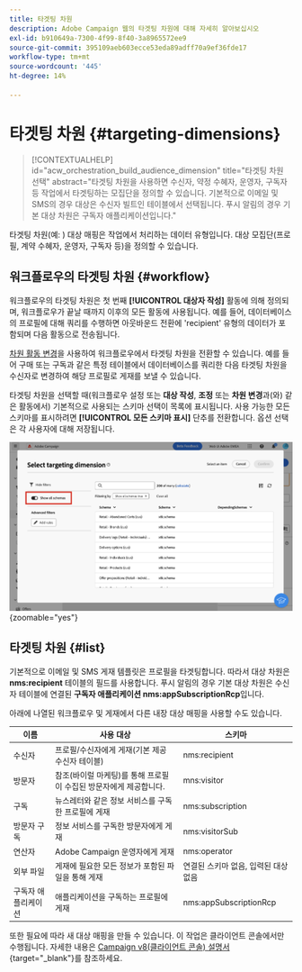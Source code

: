 ```yaml
---
title: 타겟팅 차원
description: Adobe Campaign 웹의 타겟팅 차원에 대해 자세히 알아보십시오
exl-id: b910649a-7300-4f99-8f40-3a8965572ee9
source-git-commit: 395109aeb603ecce53eda89adff70a9ef36fde17
workflow-type: tm+mt
source-wordcount: '445'
ht-degree: 14%

---
```


# 타겟팅 차원 {#targeting-dimensions}

>[!CONTEXTUALHELP]
>id="acw_orchestration_build_audience_dimension"
>title="타겟팅 차원 선택"
>abstract="타겟팅 차원을 사용하면 수신자, 약정 수혜자, 운영자, 구독자 등 작업에서 타겟팅하는 모집단을 정의할 수 있습니다. 기본적으로 이메일 및 SMS의 경우 대상은 수신자 빌트인 테이블에서 선택됩니다. 푸시 알림의 경우 기본 대상 차원은 구독자 애플리케이션입니다."

타겟팅 차원(예: ) 대상 매핑은 작업에서 처리하는 데이터 유형입니다. 대상 모집단(프로필, 계약 수혜자, 운영자, 구독자 등)을 정의할 수 있습니다.

## 워크플로우의 타겟팅 차원 {#workflow}

워크플로우의 타겟팅 차원은 첫 번째 **[!UICONTROL 대상자 작성]** 활동에 의해 정의되며, 워크플로우가 끝날 때까지 이후의 모든 활동에 사용됩니다. 예를 들어, 데이터베이스의 프로필에 대해 쿼리를 수행하면 아웃바운드 전환에 &#39;recipient&#39; 유형의 데이터가 포함되며 다음 활동으로 전송됩니다.

[차원 활동 변경](../workflows/activities/change-dimension.md)을 사용하여 워크플로우에서 타겟팅 차원을 전환할 수 있습니다. 예를 들어 구매 또는 구독과 같은 특정 테이블에서 데이터베이스를 쿼리한 다음 타겟팅 차원을 수신자로 변경하여 해당 프로필로 게재를 보낼 수 있습니다.

타겟팅 차원을 선택할 때(워크플로우 설정 또는 **대상 작성**, **조정** 또는 **차원 변경**&#x200B;과(와) 같은 활동에서) 기본적으로 사용되는 스키마 선택이 목록에 표시됩니다. 사용 가능한 모든 스키마를 표시하려면 **[!UICONTROL 모든 스키마 표시]** 단추를 전환합니다. 옵션 선택은 각 사용자에 대해 저장됩니다.

![](assets/targeting-dimension-show-all.png){zoomable="yes"}

## 타겟팅 차원 {#list}

기본적으로 이메일 및 SMS 게재 템플릿은 프로필을 타겟팅합니다. 따라서 대상 차원은 **nms:recipient** 테이블의 필드를 사용합니다. 푸시 알림의 경우 기본 대상 차원은 수신자 테이블에 연결된 **구독자 애플리케이션 nms:appSubscriptionRcp**&#x200B;입니다.

아래에 나열된 워크플로우 및 게재에서 다른 내장 대상 매핑을 사용할 수도 있습니다.

| 이름 | 사용 대상 | 스키마 |
|---|---|---|
| 수신자 | 프로필/수신자에게 게재(기본 제공 수신자 테이블) | nms:recipient |
| 방문자 | 참조(바이럴 마케팅)를 통해 프로필이 수집된 방문자에게 제공합니다. | mns:visitor |
| 구독 | 뉴스레터와 같은 정보 서비스를 구독한 프로필에 게재 | nms:subscription |
| 방문자 구독 | 정보 서비스를 구독한 방문자에게 게재 | nms:visitorSub |
| 연산자 | Adobe Campaign 운영자에게 게재 | nms:operator |
| 외부 파일 | 게재에 필요한 모든 정보가 포함된 파일을 통해 게재 | 연결된 스키마 없음, 입력된 대상 없음 |
| 구독자 애플리케이션 | 애플리케이션을 구독하는 프로필에 게재 | nms:appSubscriptionRcp |

또한 필요에 따라 새 대상 매핑을 만들 수 있습니다. 이 작업은 클라이언트 콘솔에서만 수행됩니다. 자세한 내용은 [Campaign v8(클라이언트 콘솔) 설명서](https://experienceleague.adobe.com/docs/campaign/campaign-v8/audience/add-profiles/target-mappings.html#new-mapping){target="_blank"}를 참조하세요.
